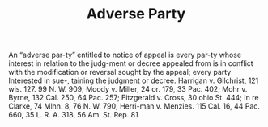---
title: Adverse Party
permalink: "/definitions/adverse-party.html"
body: An “adverse par-ty” entitled to notice of appeal is every par-ty whose interest
  in relation to the judg-ment or decree appealed from is in conflict with the modification
  or reversal sought by the appeal; every party Interested in sue-, taining the judgment
  or decree. Harrigan v. Gilchrist, 121 wis. 127. 99 N. W. 909; Moody v. Miller, 24
  or. 179, 33 Pac. 402; Mohr v. Byrne, 132 Cal. 250, 64 Pac. 257; Fitzgerald v. Cross,
  30 ohio St. 444; In re Clarke, 74 Mlnn. 8, 76 N. W. 790; Herri-man v. Menzies. 115
  Cal. 16, 44 Pac. 660, 35 L. R. A. 318, 56 Am. St. Rep. 81
published_at: '2018-07-07'
layout: post
---
